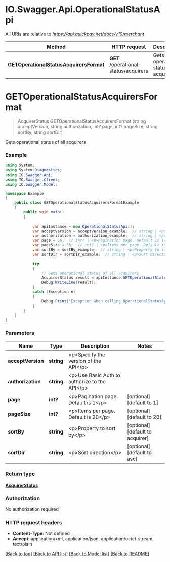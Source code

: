# IO.Swagger.Api.OperationalStatusApi

All URIs are relative to *https://api.quickpay.net/docs/v10/merchant*

Method | HTTP request | Description
------------- | ------------- | -------------
[**GETOperationalStatusAcquirersFormat**](OperationalStatusApi.md#getoperationalstatusacquirersformat) | **GET** /operational-status/acquirers | Gets operational status of all acquirers


<a name="getoperationalstatusacquirersformat"></a>
# **GETOperationalStatusAcquirersFormat**
> AcquirerStatus GETOperationalStatusAcquirersFormat (string acceptVersion, string authorization, int? page, int? pageSize, string sortBy, string sortDir)

Gets operational status of all acquirers

 

### Example
```csharp
using System;
using System.Diagnostics;
using IO.Swagger.Api;
using IO.Swagger.Client;
using IO.Swagger.Model;

namespace Example
{
    public class GETOperationalStatusAcquirersFormatExample
    {
        public void main()
        {
            
            var apiInstance = new OperationalStatusApi();
            var acceptVersion = acceptVersion_example;  // string | <p>Specify the version of the API</p> 
            var authorization = authorization_example;  // string | <p>Use Basic Auth to authorize to the API</p> 
            var page = 56;  // int? | <p>Pagination page. Default is 1</p>  (optional)  (default to 1)
            var pageSize = 56;  // int? | <p>Items per page. Default is 20</p>  (optional)  (default to 20)
            var sortBy = sortBy_example;  // string | <p>Property to sort by</p>  (optional)  (default to acquirer)
            var sortDir = sortDir_example;  // string | <p>Sort direction</p>  (optional)  (default to asc)

            try
            {
                // Gets operational status of all acquirers
                AcquirerStatus result = apiInstance.GETOperationalStatusAcquirersFormat(acceptVersion, authorization, page, pageSize, sortBy, sortDir);
                Debug.WriteLine(result);
            }
            catch (Exception e)
            {
                Debug.Print("Exception when calling OperationalStatusApi.GETOperationalStatusAcquirersFormat: " + e.Message );
            }
        }
    }
}
```

### Parameters

Name | Type | Description  | Notes
------------- | ------------- | ------------- | -------------
 **acceptVersion** | **string**| &lt;p&gt;Specify the version of the API&lt;/p&gt;  | 
 **authorization** | **string**| &lt;p&gt;Use Basic Auth to authorize to the API&lt;/p&gt;  | 
 **page** | **int?**| &lt;p&gt;Pagination page. Default is 1&lt;/p&gt;  | [optional] [default to 1]
 **pageSize** | **int?**| &lt;p&gt;Items per page. Default is 20&lt;/p&gt;  | [optional] [default to 20]
 **sortBy** | **string**| &lt;p&gt;Property to sort by&lt;/p&gt;  | [optional] [default to acquirer]
 **sortDir** | **string**| &lt;p&gt;Sort direction&lt;/p&gt;  | [optional] [default to asc]

### Return type

[**AcquirerStatus**](AcquirerStatus.md)

### Authorization

No authorization required

### HTTP request headers

 - **Content-Type**: Not defined
 - **Accept**: application/xml, application/json, application/octet-stream, text/plain

[[Back to top]](#) [[Back to API list]](../README.md#documentation-for-api-endpoints) [[Back to Model list]](../README.md#documentation-for-models) [[Back to README]](../README.md)


